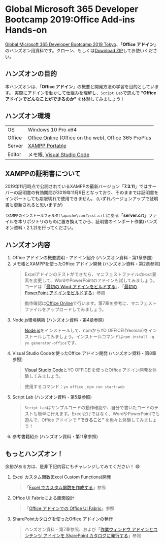 # Global Microsoft 365 Developer Bootcamp 2019:Office Add-ins Hands-on
[Global Microsoft 365 Developer Bootcamp 2019 Tokyo](https://connpass.com/event/144707/)、「__Office アドイン__」のハンズオン用資料です。クローン、もしくは[Download ZIP](https://glodia.jp/2017/11/13/2644/)してお使いください。

## ハンズオンの目的
本ハンズオンは、「__Office アドイン__」の概要と開発方法の学習を目的としています。
実際にアドインを動かして仕組みを理解し、`Script Lab`で遊んで __“Office アドインでどんなことができるのか”__ を体験してみましょう！

## ハンズオン環境

|  |  |
|------|-------------|
| OS | Windows 10 Pro x64 |
| Office | [Office Online](https://www.office.com/) (Office on the web), Office 365 ProPlus |
| Server | [XAMPP Portable](https://sourceforge.net/projects/xampp/files/XAMPP%20Windows/) |
| Editor | メモ帳, [Visual Studio Code](https://code.visualstudio.com/)

## XAMPPの証明書について
2019年11月時点で公開されているXAMPPの最新バージョン「__7.3.11__」ではサーバーの証明書の有効期間が2019年11月9日となっており、そのままでは証明書をインポートしても期限切れで使用できません。
(いずれバージョンアップで証明書も更新されると思いますが)

`(XAMPPのインストールフォルダ)\apache\conf\ssl.crt` にある「__server.crt__」ファイルを本リポジトリのものに置き換えてから、証明書のインポート作業(ハンズオン資料・2.1.2)を行ってください。

## ハンズオン内容

<ol>
<li>Office アドインの概要説明・アドイン紹介 (ハンズオン資料・第1章参照)</li>
<li>メモ帳とXAMPPを使ったOffice アドイン開発 (ハンズオン資料・第2章参照)</li>

> Excelアドインのテストができたら、マニフェストファイルの`Host`要素を変更して、WordやPowerPointのアドインも試してみましょう。コードは「[最初の Word アドインをビルドする](https://docs.microsoft.com/ja-jp/office/dev/add-ins/quickstarts/word-quickstart?tabs=visual-studio-code)」、「[最初の PowerPoint アドインをビルドする](https://docs.microsoft.com/ja-jp/office/dev/add-ins/quickstarts/powerpoint-quickstart?tabs=visual-studio-code)」参照

> 動作確認は[Office Online](https://www.office.com/)で行います。第7章を参考に、マニフェストファイルをアップロードしてみましょう。

<li>Node.js環境構築 (ハンズオン資料・第4章参照)</li>

> [Node.js](https://nodejs.org/ja/)をインストールして、npmからYO OFFICE!(Yeoman)をインストールしてみましょう。インストールコマンドは`npm install -g yo generator-office`です。

<li>Visual Studio Codeを使ったOffice アドイン開発 (ハンズオン資料・第8章参照)</li>

> [Visual Studio Code](https://code.visualstudio.com/)とYO OFFICE!を使ったOffice アドイン開発を体験してみましょう。

> 使用するコマンド：`yo office` , `npm run start:web`

<li>Script Lab (ハンズオン資料・第5章参照)</li>

> `Script Lab`はサンプルコードの動作確認や、自分で書いたコードのテストも簡単に行えます。Excelだけではなく、WordやPowerPointでも遊んで、Office アドインで __“できること”__ を色々と体験してみましょう！

<li>参考書籍紹介 (ハンズオン資料・第11章参照)</li>
</ol>

## もっとハンズオン！

余裕がある方は、是非下記内容にもチャレンジしてみてください！ :smile:

<ol>
<li>Excel カスタム関数(Excel Custom Functions)開発</li>

> 「[Excel でカスタム関数を作成する](https://docs.microsoft.com/ja-jp/office/dev/add-ins/excel/custom-functions-overview
)」参照

<li>Office UI Fabricによる画面設計</li>

> 「[Office アドインでの Office UI Fabric](https://docs.microsoft.com/ja-jp/office/dev/add-ins/design/office-ui-fabric)」参照

<li>SharePointカタログを使ったOffice アドインの発行</li>

> ハンズオン資料・第7章参照、および「[作業ウィンドウ アドインとコンテンツ アドインを SharePoint カタログに発行する](https://docs.microsoft.com/ja-jp/office/dev/add-ins/publish/publish-task-pane-and-content-add-ins-to-an-add-in-catalog)」参照

</ol>